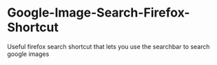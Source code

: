 # Google-Image-Search-Firefox-Shortcut
Useful firefox search shortcut that lets you use the searchbar to search google images
